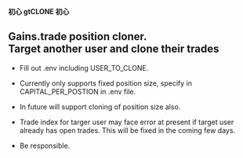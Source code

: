 **初心 gtCLONE 初心**                        

Gains.trade position cloner.  
Target another user and clone their trades           
--------------------------------------------------------------------------------

- Fill out .env including USER_TO_CLONE.

- Currently only supports fixed position size, specify in CAPITAL_PER_POSTION in .env file.
- In future will support cloning of position size also.
- Trade index for targer user may face error at present if target user already has open trades. This will be fixed in the coming few days.

- Be responsible.
